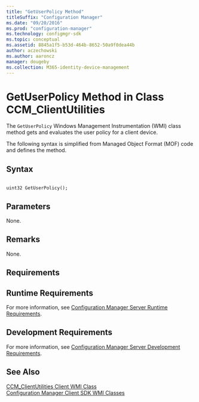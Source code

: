 ```yaml
---
title: "GetUserPolicy Method"
titleSuffix: "Configuration Manager"
ms.date: "09/20/2016"
ms.prod: "configuration-manager"
ms.technology: configmgr-sdk
ms.topic: conceptual
ms.assetid: 8845a1f5-b53d-464b-8652-50a9f0dea44b
author: aczechowski
ms.author: aaroncz
manager: dougeby
ms.collection: M365-identity-device-management
---
```

# GetUserPolicy Method in Class CCM_ClientUtilities
The `GetUserPolicy` Windows Management Instrumentation (WMI) class method gets and evaluates the user policy for a client device.  

 The following syntax is simplified from Managed Object Format (MOF) code and defines the method.  

## Syntax  

```  

uint32 GetUserPolicy();  

```  

## Parameters  
 None.  

## Remarks  
 None.  

## Requirements  

## Runtime Requirements  
 For more information, see [Configuration Manager Server Runtime Requirements](../../../../../develop/core/reqs/server-runtime-requirements.md).  

## Development Requirements  
 For more information, see [Configuration Manager Server Development Requirements](../../../../../develop/core/reqs/server-development-requirements.md).  

## See Also  
 [CCM_ClientUtilities Client WMI Class](../../../../../develop/reference/core/clients/sdk/ccm_clientutilities-client-wmi-class.md)   
 [Configuration Manager Client SDK WMI Classes](../../../../../develop/reference/core/clients/sdk/client-sdk-wmi-classes.md)
